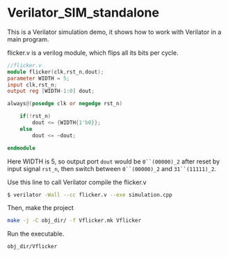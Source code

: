 # Verilator_SIM_standalone

This is a Verilator simulation demo, it shows how to work with Verilator in a main program.

flicker.v is a verilog module, which flips all its bits per cycle.

``` Verilog
//flicker.v
module flicker(clk,rst_n,dout);
parameter WIDTH = 5;
input clk,rst_n;
output reg [WIDTH-1:0] dout;

always@(posedge clk or negedge rst_n)

    if(!rst_n)
        dout <= {WIDTH{1'b0}};
    else
        dout <= ~dout;

endmodule
```

Here WIDTH is 5, so output port `dout` would be `0``(00000)_2` after reset by input signal `rst_n`, then switch between `0``(00000)_2` and `31``(11111)_2`.

Use this line to call Verilator compile the flicker.v
``` Bash
$ verilator -Wall --cc flicker.v --exe simulation.cpp 
```
Then, make the project
``` Bash
make -j -C obj_dir/ -f Vflicker.mk Vflicker
```
Run the executable.
``` Bash
obj_dir/Vflicker 
```


